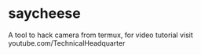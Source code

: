# saycheese
A tool to hack camera from termux, for video tutorial visit youtube.com/TechnicalHeadquarter
